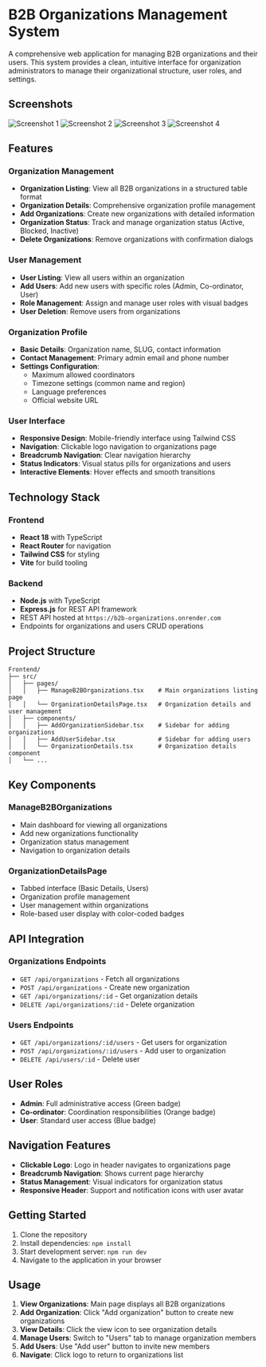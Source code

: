 # B2B Organizations Management System

A comprehensive web application for managing B2B organizations and their users. This system provides a clean, intuitive interface for organization administrators to manage their organizational structure, user roles, and settings.

## Screenshots

![Screenshot 1](Frontend/public/ss1.png)
![Screenshot 2](Frontend/public/ss2.png)
![Screenshot 3](Frontend/public/ss3.png)
![Screenshot 4](Frontend/public/ss4.png)

## Features

### Organization Management
- **Organization Listing**: View all B2B organizations in a structured table format
- **Organization Details**: Comprehensive organization profile management
- **Add Organizations**: Create new organizations with detailed information
- **Organization Status**: Track and manage organization status (Active, Blocked, Inactive)
- **Delete Organizations**: Remove organizations with confirmation dialogs

### User Management
- **User Listing**: View all users within an organization
- **Add Users**: Add new users with specific roles (Admin, Co-ordinator, User)
- **Role Management**: Assign and manage user roles with visual badges
- **User Deletion**: Remove users from organizations

### Organization Profile
- **Basic Details**: Organization name, SLUG, contact information
- **Contact Management**: Primary admin email and phone number
- **Settings Configuration**: 
  - Maximum allowed coordinators
  - Timezone settings (common name and region)
  - Language preferences
  - Official website URL

### User Interface
- **Responsive Design**: Mobile-friendly interface using Tailwind CSS
- **Navigation**: Clickable logo navigation to organizations page
- **Breadcrumb Navigation**: Clear navigation hierarchy
- **Status Indicators**: Visual status pills for organizations and users
- **Interactive Elements**: Hover effects and smooth transitions

## Technology Stack

### Frontend
- **React 18** with TypeScript
- **React Router** for navigation
- **Tailwind CSS** for styling
- **Vite** for build tooling

### Backend
- **Node.js** with TypeScript
- **Express.js** for REST API framework
- REST API hosted at `https://b2b-organizations.onrender.com`
- Endpoints for organizations and users CRUD operations

## Project Structure

```
Frontend/
├── src/
│   ├── pages/
│   │   ├── ManageB2BOrganizations.tsx    # Main organizations listing page
│   │   └── OrganizationDetailsPage.tsx   # Organization details and user management
│   ├── components/
│   │   ├── AddOrganizationSidebar.tsx    # Sidebar for adding organizations
│   │   ├── AddUserSidebar.tsx            # Sidebar for adding users
│   │   └── OrganizationDetails.tsx       # Organization details component
│   └── ...
```

## Key Components

### ManageB2BOrganizations
- Main dashboard for viewing all organizations
- Add new organizations functionality
- Organization status management
- Navigation to organization details

### OrganizationDetailsPage
- Tabbed interface (Basic Details, Users)
- Organization profile management
- User management within organizations
- Role-based user display with color-coded badges

## API Integration

### Organizations Endpoints
- `GET /api/organizations` - Fetch all organizations
- `POST /api/organizations` - Create new organization
- `GET /api/organizations/:id` - Get organization details
- `DELETE /api/organizations/:id` - Delete organization

### Users Endpoints
- `GET /api/organizations/:id/users` - Get users for organization
- `POST /api/organizations/:id/users` - Add user to organization
- `DELETE /api/users/:id` - Delete user

## User Roles

- **Admin**: Full administrative access (Green badge)
- **Co-ordinator**: Coordination responsibilities (Orange badge)
- **User**: Standard user access (Blue badge)

## Navigation Features

- **Clickable Logo**: Logo in header navigates to organizations page
- **Breadcrumb Navigation**: Shows current page hierarchy
- **Status Management**: Visual indicators for organization status
- **Responsive Header**: Support and notification icons with user avatar

## Getting Started

1. Clone the repository
2. Install dependencies: `npm install`
3. Start development server: `npm run dev`
4. Navigate to the application in your browser

## Usage

1. **View Organizations**: Main page displays all B2B organizations
2. **Add Organization**: Click "Add organization" button to create new organizations
3. **View Details**: Click the view icon to see organization details
4. **Manage Users**: Switch to "Users" tab to manage organization members
5. **Add Users**: Use "Add user" button to invite new members
6. **Navigate**: Click logo to return to organizations list
